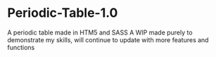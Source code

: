 # Periodic-Table-1.0
A periodic table made in HTM5 and SASS
A WIP made purely to demonstrate my skills, will continue to update with more features and functions
